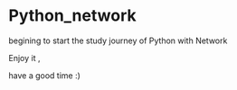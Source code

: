 # Python_network


begining to start the study journey of Python with Network 

Enjoy it , 

have a good time :)
